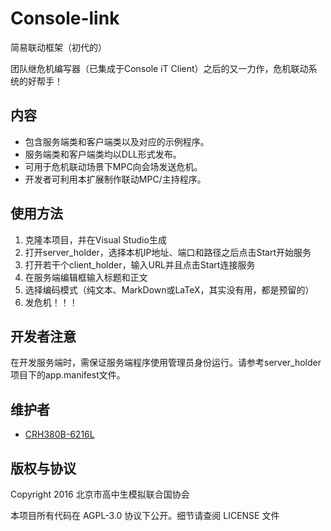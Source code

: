 # Console-link
简易联动框架（初代的）

团队继危机编写器（已集成于Console iT Client）之后的又一力作，危机联动系统的好帮手！

## 内容 ##
- 包含服务端类和客户端类以及对应的示例程序。
- 服务端类和客户端类均以DLL形式发布。
- 可用于危机联动场景下MPC向会场发送危机。
- 开发者可利用本扩展制作联动MPC/主持程序。

## 使用方法 ##
1. 克隆本项目，并在Visual Studio生成
2. 打开server_holder，选择本机IP地址、端口和路径之后点击Start开始服务
3. 打开若干个client_holder，输入URL并且点击Start连接服务
4. 在服务端编辑框输入标题和正文
5. 选择编码模式（纯文本、MarkDown或LaTeX，其实没有用，都是预留的）
6. 发危机！！！

## 开发者注意
在开发服务端时，需保证服务端程序使用管理员身份运行。请参考server_holder项目下的app.manifest文件。

## 维护者
- [CRH380B-6216L](mailto:muner_szr6216@outlook.com)

## 版权与协议
Copyright 2016 北京市高中生模拟联合国协会

本项目所有代码在 AGPL-3.0 协议下公开。细节请查阅 LICENSE 文件